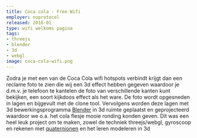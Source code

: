 ```yaml
---
title: Coca cola - Free Wifi
employer: noprotocol
released: 2016-01
type: wifi welkoms pagina
tags:
- threejs
- blender
- 3d
- webgl
image: coca-cola-wifi.png
---
```


Zodra je met een van de Coca Cola wifi hotspots verbindt krijgt dan een reclame foto te zien die wij een 3d effect hebben gegeven waardoor je d.m.v. je telefoon te kantelen de foto van verschillende kanten kunt bekijken, een soort kijkdoos effect als het ware.
De foto wordt opgesneden in lagen en bijgevult met de clone tool. Vervolgens worden deze lagen met 3d bewerkingsprogramma [Blender](http://blender.org) in 3d ruimte geplaatst en geprojecteerd waardoor we o.a. het cola flesje mooie ronding konden geven.
Dit was een heel leuk project om te maken, zowel de techniek threejs/webgl, gyroscoop en rekenen met [quaternionen](https://nl.wikipedia.org/wiki/Quaternion) en het leren modeleren in 3d